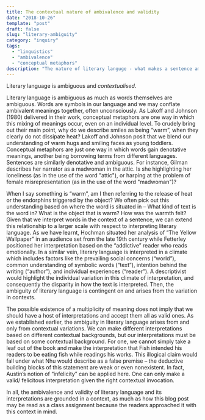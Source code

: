 ```yaml
---
title: The contextual nature of ambivalence and validity
date: "2018-10-26"
template: "post"
draft: false
slug: "literary-ambiguity"
category: "inquiry"
tags:
  - "linguistics"
  - "ambivalence"
  - "conceptual metaphors"
description: "The nature of literary languge - what makes a sentence ambiguous or valid?"
---
```

Literary language is ambiguous and _contextualised_.

Literary language is ambiguous as much as words themselves are ambiguous. Words are symbols in our language and we may conflate ambivalent meanings together, often unconsciously. As Lakoff and Johnson (1980) delivered in their work, conceptual metaphors are one way in which this mixing of meanings occur, even on an individual level. To crudely bring out their main point, why do we describe smiles as being “warm”, when they clearly do not dissipate heat? Lakoff and Johnson posit that we blend our understanding of warm hugs and smiling faces as young toddlers. Conceptual metaphors are just one way in which words gain denotative meanings, another being borrowing terms from different languages. Sentences are similarly denotative and ambiguous. For instance, Gilman describes her narrator as a madwoman in the attic. Is she highlighting her loneliness (as in the use of the word "attic"), or harping at the problem of female misrepresentation (as in the use of the word "madwoman")?

When I say something is “warm”, am I then referring to the release of heat or the endorphins triggered by the object? We often pick out this understanding based on where the word is situated in – What kind of text is the word in? What is the object that is warm? How was the warmth felt? Given that we interpret words in the context of a sentence, we can extend this relationship to a larger scale with respect to interpreting literary language. As we have learnt, Hochman situated her analysis of “The Yellow Wallpaper” in an audience set from the late 19th century while Fetterley positioned her interpretation based on the “addictive” reader who reads emotionally. In a similar vein, literary language is interpreted in a climate which includes factors like the prevailing social concerns (“world”), common understanding of symbolic words (“text”), intention behind the writing (“author”), and individual experiences (“reader”). A descriptivist would highlight the individual variation in this climate of interpretation, and consequently the disparity in how the text is interpreted. Then, the ambiguity of literary language is contingent on and arises from the variation in contexts.

The possible existence of a multiplicity of meaning does not imply that we should have a host of interpretations and accept them all as valid ones. As we established earlier, the ambiguity in literary language arises from and only from contextual variations. We can make different interpretations based on different contextual backgrounds, but our interpretations must be based on some contextual background. For one, we cannot simply take a leaf out of the book and make the interpretation that Fish intended his readers to be eating fish while readings his works. This illogical claim would fall under what Nhu would describe as a false premise – the deductive building blocks of this statement are weak or even nonexistent. In fact, Austin’s notion of “infelicity” can be applied here. One can only make a valid/ felicitous interpretation given the right contextual invocation.

In all, the ambivalence and validity of literary language and its interpretations are grounded in a context, as much as how this blog post may be read as a class assignment because the readers approached it with this context in mind.

